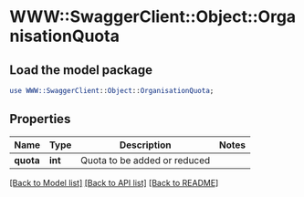 # WWW::SwaggerClient::Object::OrganisationQuota

## Load the model package
```perl
use WWW::SwaggerClient::Object::OrganisationQuota;
```

## Properties
Name | Type | Description | Notes
------------ | ------------- | ------------- | -------------
**quota** | **int** | Quota to be added or reduced | 

[[Back to Model list]](../README.md#documentation-for-models) [[Back to API list]](../README.md#documentation-for-api-endpoints) [[Back to README]](../README.md)


